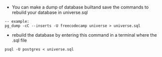- You can make a dump of database builtand save the commands to rebuild your database in universe.sql

```
-- example:
pg_dump -cC --inserts -U freecodecamp universe > universe.sql 
```

- rebuild the database by entering this command in a terminal where the .sql file

```
psql -U postgres < universe.sql 
```
